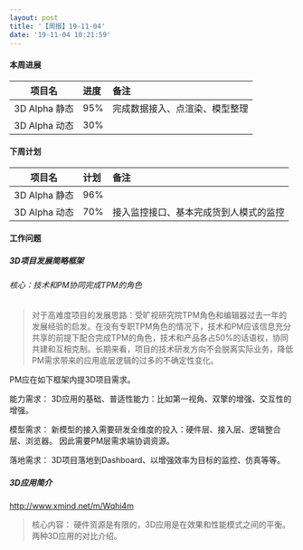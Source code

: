 ```yaml
---
layout: post
title: '【周报】19-11-04'
date: '19-11-04 10:21:59'
---
```




#### 本周进展

| 项目名         | 进度              | 备注  |
| ------------- |:----------------| :---------|
| 3D Alpha 静态 |  95% | 完成数据接入、点渲染、模型整理 |
| 3D Alpha 动态 |  30%   |   |

#### 下周计划

| 项目名         | 计划              | 备注  |
| ------------- |:----------------| :---------|
| 3D Alpha 静态 |  96% |  |
| 3D Alpha 动态 |  70% | 接入监控接口、基本完成货到人模式的监控 |



#### 工作问题
##### 3D项目发展简略框架
###### 核心：技术和PM协同完成TPM的角色
> 对于高难度项目的发展思路：受旷视研究院TPM角色和编辑器过去一年的发展经验的启发。在没有专职TPM角色的情况下，技术和PM应该信息充分共享的前提下配合完成TPM的角色，技术和产品各占50%的话语权，协同共建和互相克制。长期来看，项目的技术研发方向不会脱离实际业务，降低PM需求带来的应用底层逻辑的过多的不确定性变化。

PM应在如下框架内提3D项目需求。

能力需求：
3D应用的基础、普适性能力：比如第一视角、双擎的增强、交互性的增强。

模型需求：
新模型的接入需要研发全维度的投入：硬件层、接入层、逻辑整合层、浏览器。
因此需要PM层需求端协调资源。

落地需求：
3D项目落地到Dashboard、以增强效率为目标的监控、仿真等等。


##### 3D应用简介
http://www.xmind.net/m/Wqhi4m

> 核心内容：
> 硬件资源是有限的，3D应用是在效果和性能模式之间的平衡。
> 两种3D应用的对比介绍。
